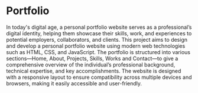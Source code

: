 # Portfolio
In today's digital age, a personal portfolio website serves as a professional’s digital identity, helping them showcase their skills, work, and experiences to potential employers, collaborators, and clients. This project aims to design and develop a personal portfolio website using modern web technologies such as HTML, CSS, and JavaScript. The portfolio is structured into various sections—Home, About, Projects, Skills, Works and Contact—to give a comprehensive overview of the individual’s professional background, technical expertise, and key accomplishments. The website is designed with a responsive layout to ensure compatibility across multiple devices and browsers, making it easily accessible and user-friendly.
